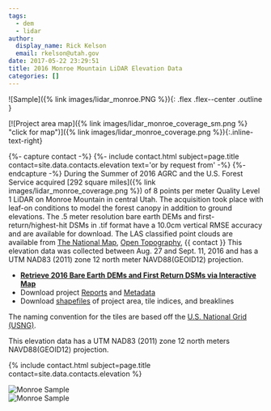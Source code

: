 ```yaml
---
tags:
  - dem
  - lidar
author:
  display_name: Rick Kelson
  email: rkelson@utah.gov
date: 2017-05-22 23:29:51
title: 2016 Monroe Mountain LiDAR Elevation Data
categories: []
---
```


![Sample]({% link images/lidar_monroe.PNG %}){: .flex .flex--center .outline }

[![Project area map]({% link images/lidar_monroe_coverage_sm.png %} "click for map")]({% link images/lidar_monroe_coverage.png %}){:.inline-text-right}

{%- capture contact -%}
{%- include contact.html subject=page.title contact=site.data.contacts.elevation text='or by request from' -%}
{%- endcapture -%}
During the Summer of 2016 AGRC and the U.S. Forest Service acquired [292 square miles]({% link images/lidar_monroe_coverage.png %}) of 8 points per meter Quality Level 1 LiDAR on Monroe Mountain in central Utah. The acquisition took place with leaf-on conditions to model the forest canopy in addition to ground elevations. The .5 meter resolution bare earth DEMs and first-return/highest-hit DSMs in .tif format have a 10.0cm vertical RMSE accuracy and are available for download. The LAS classified point clouds are available from [The National Map](https://apps.nationalmap.gov/downloader), [Open Topography](http://opentopo.sdsc.edu/lidarDataset?opentopoID=OTLAS.092018.6341.1), {{ contact }} This elevation data was collected between Aug. 27 and Sept. 11, 2016 and has a UTM NAD83 (2011) zone 12 north meter NAVD88(GEOID12) projection.

<ul class="dotless">
  <li>
    <strong>
      <i class="fas fa-download"></i> <a href="https://raster.utah.gov/?cat=.5%20Meter%20%7B2016%20LiDAR%7D">Retrieve 2016 Bare Earth DEMs and First Return DSMs via Interactive Map</a>
    </strong>
  </li>
  <li>
    <i class="fas fa-download"></i> Download project <a href="https://storage.googleapis.com/state-of-utah-sgid-downloads/lidar/monroe-mtn-2016/DEMs/MonroeMtn_2016_Report.zip">Reports</a> and <a href="https://storage.googleapis.com/state-of-utah-sgid-downloads/lidar/monroe-mtn-2016/DEMs/MonroeMtn_2016_Metadata.zip">Metadata</a>
  </li>
  <li>
    <i class="fas fa-download"></i> Download <a href="https://storage.googleapis.com/state-of-utah-sgid-downloads/lidar/monroe-mtn-2016/DEMs/MonroeMtn_2016_shp.zip">shapefiles</a> of project area, tile indices, and breaklines
  </li>
</ul>

The naming convention for the tiles are based off the [U.S. National Grid (USNG)](https://www.fgdc.gov/usng/how-to-read-usng/index_html).

This elevation data has a UTM NAD83 (2011) zone 12 north meters NAVD88(GEOID12) projection.

{% include contact.html subject=page.title contact=site.data.contacts.elevation %}

<div id="logo">
  <img src="{% link images/monroe_DEM.png %}" alt="Monroe Sample" loading="lazy" />
</div>
<div id="logo">
  <img src="{% link images/monroe_DSM.png %}" alt="Monroe Sample" loading="lazy" >
</div>
